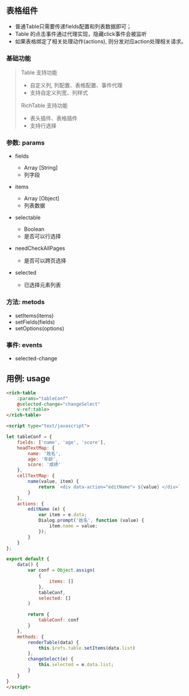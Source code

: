 ## 表格组件

* 普通Table只需要传递fields配置和列表数据即可；
* Table 的点击事件通过代理实现，隐藏click事件会被监听
* 如果表格绑定了相关处理动作\(actions\), 则分发对应action处理相关请求。

### 基础功能

> Table 支持功能
>
> * 自定义列, 列配置、表格配置、事件代理
> * 支持自定义列宽、列样式
>
> RichTable 支持功能
>
> * 表头插件、表格插件
> * 支持行选择

### 参数: params

* fields

  * Array \[String\]
  * 列字段

* items

  * Array \[Object\]
  * 列表数据

* selectable

  * Boolean
  * 是否可以行选择

* needCheckAllPages

  * 是否可以跨页选择

* selected

  * 已选择元素列表

### 方法: metods

* setItems\(items\)
* setFields\(fields\)
* setOptions\(options\)

### 事件: events

* selected-change

## 用例: usage

```html
<rich-table 
    :params="tableConf"
    @selected-change="changeSelect"
    v-ref:table> 
</rich-table>

<script type="text/javascript">

let tableConf = {
    fields: ['name', 'age', 'score'],
    headTextMap: {
        name: '姓名',
        age: '年龄',
        score: '成绩'
    },
    cellTextMap: {
        name(value, item) {
            return `<div data-action="editName"> ${value} </div>`
        }
    },
    actions: {
        editName (e) {
            var item = e.data;
            Dialog.prompt('姓名', function (value) {
                item.name = value;
            });
        }
    }
};

export default {
    data() {
        var conf = Object.assign(
            {
                items: []
            },
            tableConf,
            selected: []
        )

        return {
            tableConf: conf
        }
    },
    methods: {
        renderTable(data) {
            this.$refs.table.setItems(data.list)
        },
        changeSelect(e) {
            this.selected = e.data.list;
        }
    }
}
</script>
```



